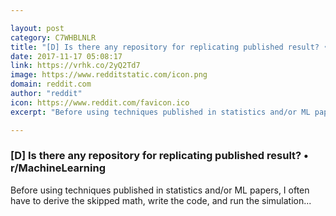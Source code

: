 ```yaml
---

layout: post
category: C7WHBLNLR
title: "[D] Is there any repository for replicating published result? • r/MachineLearning"
date: 2017-11-17 05:08:17
link: https://vrhk.co/2yQ2Td7
image: https://www.redditstatic.com/icon.png
domain: reddit.com
author: "reddit"
icon: https://www.reddit.com/favicon.ico
excerpt: "Before using techniques published in statistics and/or ML papers, I often have to derive the skipped math, write the code, and run the simulation..."

---
```


### [D] Is there any repository for replicating published result? • r/MachineLearning

Before using techniques published in statistics and/or ML papers, I often have to derive the skipped math, write the code, and run the simulation...